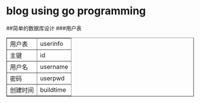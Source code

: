 blog using go programming
=======
##简单的数据库设计
###用户表
<table border="1" width="100%">
	<tr>
		<td>用户表</td><td>userinfo</td>
	</tr>
	<tr>
		<td>主键</id><td>id</td>
	</tr>
	<tr>
		<td>用户名</td><td>username</td>
	</tr>
	<tr>
		<td>密码</td><td>userpwd</td>
	</tr>
	<tr>
		<td>创建时间</td><td>buildtime</td>
	</tr>
</table> 
